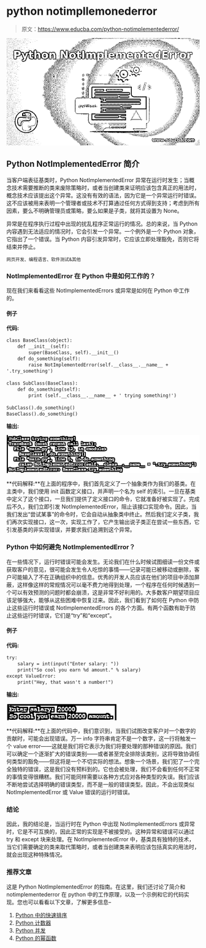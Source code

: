 # python notimpllemonederror

> 原文：<https://www.educba.com/python-notimplementederror/>

![Python NotImplementedError](img/5a2044b901a005ef7619cde894c844bc.png)



## Python NotImplementedError 简介

当客户端表征基类时，Python NotImplementedError 异常在运行时发生；当概念技术需要推断的类来废除策略时，或者当创建类来证明应该包含真正的用法时，概念技术应该提出这个异常。这没有有效的语法，因为它是一个异常运行时错误。这不应该被用来表明一个管理者或技术不打算通过任何方式得到支持；考虑到所有因素，要么不明确管理员或策略，要么如果是子类，就将其设置为 None。

异常是在程序执行过程中出现的扰乱程序正常运行的情况。总的来说，当 Python 内容遇到无法适应的情况时，它会引发一个异常。一个例外是一个 Python 对象，它指出了一个错误。当 Python 内容引发异常时，它应该立即处理豁免，否则它将结束并停止。

<small>网页开发、编程语言、软件测试&其他</small>

### NotImplementedError 在 Python 中是如何工作的？

现在我们来看看这些 NotImplementedErrors 或异常是如何在 Python 中工作的。

#### 例子

**代码:**

```
class BaseClass(object): 
    def __init__(self): 
        super(BaseClass, self).__init__() 
    def do_something(self): 
        raise NotImplementedError(self.__class__.__name__ + '.try_something') 

class SubClass(BaseClass): 
    def do_something(self): 
        print (self.__class__.__name__ + ' trying something!')

SubClass().do_something() 
BaseClass().do_something() 
```

**输出:**

![Python NotImplementedError-1.1](img/60fe4d341f17bdded57cc4dff7ca5246.png)



**代码解释:**在上面的程序中，我们首先定义了一个抽象类作为我们的基类。在主类中，我们使用 init 函数定义接口，并声明一个名为 self 的索引。一旦在基类中定义了这个接口，一旦我们提供了定义接口的命令，它就准备好被实现了。完成后不久，我们立即引发 NotImplementedError，阻止该接口实现命令。因此，当我们发出“尝试某事”的命令时，它会自动从抽象类中终止。然后我们定义子类，我们再次实现接口，这一次，实现工作了，它产生输出说子类正在尝试一些东西，它引发基类的非实现错误，并要求我们追溯到这个异常。

### Python 中如何避免 NotImplementedError？

在一些情况下，运行时错误可能会发生。无论我们在什么时候试图细读一份文件或获取客户的意见，很可能会发生令人吃惊的事情——记录可能已被移动或删除，客户可能输入了不在正确组织中的信息。优秀的开发人员应该在他们的项目中添加屏蔽，这样像这样的常规情况可以毫不费力地得到处理，一个程序在任何时候遇到一个可以有效预测的问题时都会崩溃，这是非常不好利用的。大多数客户期望项目应该足够强大，能够从这些困难中恢复过来。因此，我们看到了如何在 Python 中防止这些运行时错误或 NotImplementedErrors 的各个方面。有两个函数有助于防止这些运行时错误，它们是“try”和“except”。

#### 例子

**代码:**

```
try:
    salary = int(input("Enter salary: "))
    print("So cool you earn %d amount." % salary)
except ValueError:
    print("Hey, that wasn't a number!") 
```

**输出:**

![Python NotImplementedError-1.2](img/b1c91c37422f63d3d51cfe430d6e98b5.png)



**代码解释:**在上面的代码中，我们意识到，当我们试图改变客户对一个数字的贡献时，可能会出现错误。万一 info 字符串肯定不是一个数字，这一行将触发一个 value error——这就是我们将它表示为我们将要处理的那种错误的原因。我们可以确定一个逐渐扩大的错误类别——或者甚至完全排除该类别，这将导致协调任何类型的豁免——但这将是一个不切实际的想法。想象一个场景，我们犯了一个完全独特的错误，这是我们没有预料到的。它也会被处理，我们不会看到任何不正常的事情变得很糟糕。我们可能同样需要以各种方式应对各种类型的失误。我们应该不断地尝试选择明确的错误类型，而不是一般的错误类型。因此，不会出现类似 NotImplementedError 或 Value 错误的运行时错误。

### 结论

因此，我的结论是，当运行时在 Python 中出现 NotImplementedErrors 或异常时，它是不可互换的，因此正常的实现是不被接受的。这种异常和错误可以通过 try 和 except 块来处理。在 NotImplementedError 中，基类具有独特的技术，当它们需要确定的类来取代策略时，或者当创建类来表明应该包括真实的用法时，就会出现这种特殊情况。

### 推荐文章

这是 Python NotImplementedError 的指南。在这里，我们还讨论了简介和 notimplementederror 在 python 中的工作原理，以及一个示例和它的代码实现。您也可以看看以下文章，了解更多信息–

1.  [Python 中的快速排序](https://www.educba.com/quick-sort-in-python/)
2.  [Python 计数器](https://www.educba.com/python-counter/)
3.  [Python 并发](https://www.educba.com/python-concurrency/)
4.  [Python 的幂函数](https://www.educba.com/python-power-function/)





